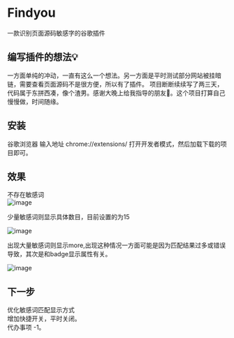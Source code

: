 # Findyou
一款识别页面源码敏感字的谷歌插件
## 编写插件的想法💡
一方面单纯的冲动，一直有这么一个想法。另一方面是平时测试部分网站被挂暗链，需要查看页面源码不是很方便，所以有了插件。
项目断断续续写了两三天，代码属于东拼西凑，像个渣男。感谢大晚上给我指导的朋友👬。这个项目打算自己慢慢做，时间随缘。
## 安装
谷歌浏览器 输入地址 chrome://extensions/
打开开发者模式，然后加载下载的项目即可。
## 效果
不存在敏感词<br>
![image](https://github.com/upkn/Findyou/blob/master/img/test3.png)

少量敏感词则显示具体数目，目前设置的为15

![image](https://github.com/upkn/Findyou/blob/master/img/test.jpg)

出现大量敏感词则显示more,出现这种情况一方面可能是因为匹配结果过多或错误导致，其次是和badge显示属性有关。

![image](https://github.com/upkn/Findyou/blob/master/img/test1.jpg)

## 下一步
优化敏感词匹配显示方式<br>
增加快捷开关，平时关闭。<br>
代办事项 -1。

